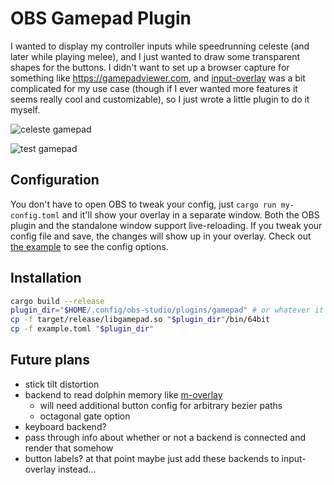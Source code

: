 # OBS Gamepad Plugin

I wanted to display my controller inputs while speedrunning celeste (and later
while playing melee), and I just wanted to draw some transparent shapes for
the buttons. I didn't want to set up a browser capture for something like
<https://gamepadviewer.com>, and [input-overlay](https://github.com/univrsal/input-overlay)
was a bit complicated for my use case (though if I ever wanted more features
it seems really cool and customizable), so I just wrote a little plugin to do
it myself.

![celeste gamepad](https://user-images.githubusercontent.com/9326885/192166090-2c68091a-9d97-49f3-999b-1218656dddab.png)

![test gamepad](https://user-images.githubusercontent.com/9326885/192166326-8fb34abb-c0b8-44cc-b949-d9eaf4e64b10.png)

## Configuration

You don't have to open OBS to tweak your config, just
`cargo run my-config.toml` and it'll show your overlay in a separate window. Both
the OBS plugin and the standalone window support live-reloading. If you tweak
your config file and save, the changes will show up in your overlay. Check out
[the example](example.toml) to see the config options.

## Installation

``` bash
cargo build --release
plugin_dir="$HOME/.config/obs-studio/plugins/gamepad" # or whatever it is on your platform...
cp -f target/release/libgamepad.so "$plugin_dir"/bin/64bit
cp -f example.toml "$plugin_dir"
```

## Future plans

- stick tilt distortion
- backend to read dolphin memory like [m-overlay](https://github.com/bkacjios/m-overlay)
  - will need additional button config for arbitrary bezier paths
  - octagonal gate option
- keyboard backend?
- pass through info about whether or not a backend is connected and render that somehow
- button labels? at that point maybe just add these backends to input-overlay instead...
